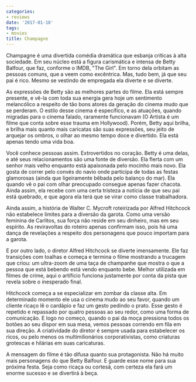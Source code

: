 ```yaml
---
categories:
- reviews
date: '2017-01-18'
tags:
- movies
title: Champagne
---
```


Champagne é uma divertida comédia dramática que esbanja críticas à alta sociedade. Em seu núcleo está a figura carismática e intensa de Betty Balfour, que faz, conforme o IMDB, "The Girl". Em torno dela orbitam as pessoas comuns, que a veem como excêntrica. Mas, tudo bem, já que seu pai é rico. Mesmo se vestindo de empregada ela diverte e se diverte.

As expressões de Betty são as melhores partes do filme. Ela está sempre presente, e vê-la com toda sua energia gera hoje um sentimento melancólico a respeito de tão bons atores da geração do cinema mudo que se perderam. O estilo desse cinema é específico, e as atuações, quando migradas para o cinema falado, raramente funcionavam (O Artista é um filme que conta sobre esse trauma em Hollywood). Porém, Betty aqui brilha, e brilha mais quanto mais caricatas são suas expressões, seu jeito de arquejar os ombros, o olhar ao mesmo tempo doce e divertido. Ela está apenas tendo uma vida boa.

Você conhece pessoas assim. Extrovertidos no coração. Betty é uma delas, e até seus relacionamentos são uma fonte de diversão. Ela flerta com um senhor mais velho enquanto está apaixonada pelo mocinho mais novo. Ela gosta de correr pelo convés do navio onde participa de todas as festas glamorosas (ainda que ligeiramente bêbada pelo balanço do mar). Ela quando vê o pai com olhar preocupado consegue apenas fazer chacota. Ainda assim, ela recebe com uma certa tristeza a notícia de que seu pai está quebrado, e que agora ela terá que se virar como classe trabalhadora.

Ainda assim, a história de Walter C. Mycroft roteirizada por Alfred Hitchcock não estabelece limites para a diversão da garota. Como uma versão feminina de Carlitos, sua força não reside em seu dinheiro, mas em seu espírito. As reviravoltas do roteiro apenas confirmam isso, pois há uma dança de revelações a respeito dos personagens que pouco importam para a garota.

E por outro lado, o diretor Alfred Hitchcock se diverte imensamente. Ele faz transições com toalhas e começa e termina o filme mostrando a trucagem que criou: um ultra-zoom de uma taça de champanhe que mostra o que a pessoa que está bebendo está vendo enquanto bebe. Melhor utilizada em filmes de crime, aqui o artifício funciona justamente por conta da pista que revela sobre o inesperado final.

Hitchcock começa a se especializar em zombar da classe alta. Em determinado momento ele usa o cinema mudo ao seu favor, quando um cliente ricaço lê o cardápio e faz um gesto pedindo o prato. Esse gesto é repetido e repassado por quatro pessoas ao seu redor, como uma forma de comunicação. E logo no começo, quando o pai da moça pressiona todos os botões ao seu dispor em sua mesa, vemos pessoas correndo em fila em sua direção. A criatividade do diretor é sempre usada para estabelecer os ricos, ou pelo menos os multimilionários corporativistas, como criaturas grotescas e hilárias em suas caricaturas.

A mensagem do filme é tão difusa quanto sua protagonista. Não há muito mais personagens do que Betty Balfour. E guarde esse nome para sua próxima festa. Seja como ricaça ou cortesã, com certeza ela fará um enorme sucesso e se divertirá à beça.
